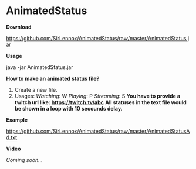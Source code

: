 # AnimatedStatus

**Download**

https://github.com/SirLennox/AnimatedStatus/raw/master/AnimatedStatus.jar

**Usage**

java -jar AnimatedStatus.jar <token> <filePath>

**How to make an animated status file?**

1. Create a new file.
2. Usages:
*Watching*:
W <text>
*Playing*:
P <text>
*Streaming*:
S <URL> <text> 
**You have to provide a twitch url like: https://twitch.tv/abc**
**All statuses in the text file would be shown in a loop with 10 secounds delay.**

**Example**

https://github.com/SirLennox/AnimatedStatus/raw/master/AnimatedStatusAd.txt

**Video**

*Coming soon...*
